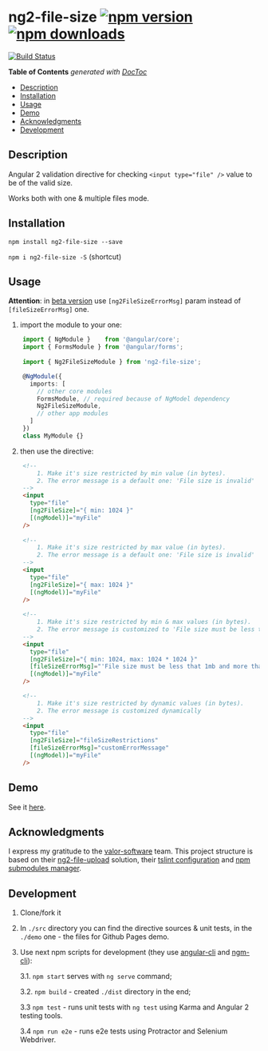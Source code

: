 # ng2-file-size [![npm version](https://badge.fury.io/js/ng2-file-size.svg)](http://badge.fury.io/js/ng2-file-size) [![npm downloads](https://img.shields.io/npm/dm/ng2-file-size.svg)](https://npmjs.org/ng2-file-size)

[![Build Status](https://travis-ci.org/pkantsedalov/ng2-file-size.svg?branch=master)](https://travis-ci.org/pkantsedalov/ng2-file-size)

<!-- START doctoc generated TOC please keep comment here to allow auto update -->
<!-- DON'T EDIT THIS SECTION, INSTEAD RE-RUN doctoc TO UPDATE -->
**Table of Contents**  *generated with [DocToc](https://github.com/thlorenz/doctoc)*

  - [Description](#description)
  - [Installation](#installation)
  - [Usage](#usage)
  - [Demo](#demo)
  - [Acknowledgments](#acknowledgments)
  - [Development](#development)

<!-- END doctoc generated TOC please keep comment here to allow auto update -->

## Description

Angular 2 validation directive for checking `<input type="file" />` value to be of the valid size.

Works both with one & multiple files mode.

## Installation
`npm install ng2-file-size --save`

`npm i ng2-file-size -S` (shortcut)

## Usage

**Attention**: in [beta version]() use `[ng2FileSizeErrorMsg]` param instead of `[fileSizeErrorMsg]` one. 

1. import the module to your one:

```typescript
    import { NgModule }    from '@angular/core';
    import { FormsModule } from '@angular/forms';  
      
    import { Ng2FileSizeModule } from 'ng2-file-size';

    @NgModule({
      imports: [
        // other core modules
        FormsModule, // required because of NgModel dependency
        Ng2FileSizeModule,
        // other app modules
      ]
    })
    class MyModule {}

```

2. then use the directive:

```html
    <!-- 
        1. Make it's size restricted by min value (in bytes).
        2. The error message is a default one: 'File size is invalid' 
    -->
    <input 
      type="file" 
      [ng2FileSize]="{ min: 1024 }" 
      [(ngModel)]="myFile"
    />
    
    <!-- 
        1. Make it's size restricted by max value (in bytes).
        2. The error message is a default one: 'File size is invalid'
    -->
    <input 
      type="file" 
      [ng2FileSize]="{ max: 1024 }" 
      [(ngModel)]="myFile"
    />
    
    <!-- 
        1. Make it's size restricted by min & max values (in bytes).
        2. The error message is customized to 'File size must be less that 1mb and more that 1kb!' 
    -->
    <input 
      type="file" 
      [ng2FileSize]="{ min: 1024, max: 1024 * 1024 }"
      [fileSizeErrorMsg]="'File size must be less that 1mb and more that 1kb!'"
      [(ngModel)]="myFile"
    />

    <!--
        1. Make it's size restricted by dynamic values (in bytes).
        2. The error message is customized dynamically
    -->
    <input
      type="file"
      [ng2FileSize]="fileSizeRestrictions"
      [fileSizeErrorMsg]="customErrorMessage"
      [(ngModel)]="myFile"
    />
```

## Demo
See it [here](https://pkantsedalov.github.io/ng2-file-size).

## Acknowledgments
I express my gratitude to the [valor-software](https://github.com/valor-software) team.
This project structure is based on their [ng2-file-upload](https://github.com/valor-software/ng2-file-upload) solution, their [tslint configuration](https://github.com/valor-software/tslint-config-valorsoft) and [npm submodules manager](https://www.npmjs.com/package/ngm-cli). 

## Development
1. Clone/fork it
 
2. In `./src` directory you can find the directive sources & unit tests, in the `./demo` one - the files for Github Pages demo.

3. Use next npm scripts for development (they use [angular-cli](https://github.com/angular/angular-cli) and [ngm-cli](https://www.npmjs.com/package/ngm-cli)):
 
    3.1. `npm start` serves with `ng serve` command;
    
    3.2. `npm build` - created `./dist` directory in the end;
    
    3.3 `npm test` - runs unit tests with `ng test` using Karma and Angular 2 testing tools.

    3.4 `npm run e2e` - runs e2e tests using Protractor and Selenium  Webdriver.